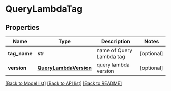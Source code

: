 # QueryLambdaTag

## Properties
Name | Type | Description | Notes
------------ | ------------- | ------------- | -------------
**tag_name** | **str** | name of Query Lambda tag | [optional] 
**version** | [**QueryLambdaVersion**](QueryLambdaVersion.md) | query lambda version | [optional] 

[[Back to Model list]](../README.md#documentation-for-models) [[Back to API list]](../README.md#documentation-for-api-endpoints) [[Back to README]](../README.md)



